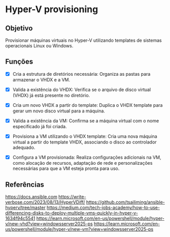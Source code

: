 Hyper-V provisioning
========================

**Objetivo**
-------------

Provisionar máquinas virtuais no Hyper-V utilizando templates de sistemas operacionais Linux ou Windows.

**Funções**
-------------

- [X] Cria a estrutura de diretórios necessária: Organiza as pastas para armazenar o VHDX e a VM.

- [x] Valida a existência do VHDX: Verifica se o arquivo de disco virtual (VHDX) já está presente no diretório.

- [x] Cria um novo VHDX a partir do template: Duplica o VHDX template para gerar um novo disco virtual para a máquina.

- [x] Valida a existência da VM: Confirma se a máquina virtual com o nome especificado já foi criada.

- [x] Provisiona a VM utilizando o VHDX template: Cria uma nova máquina virtual a partir do template VHDX, associando o disco ao controlador adequado.

- [x] Configura a VM provisionada: Realiza configurações adicionais na VM, como alocação de recursos, adaptação de rede e personalizações necessárias para que a VM esteja pronta para uso.

**Referências**
-------------

https://docs.ansible.com
https://write-verbose.com/2023/08/13/HyperVDiff/
https://github.com/tsailiming/ansible-hyperv/tree/master
https://medium.com/tech-jobs-academy/how-to-use-differencing-disks-to-deploy-multiple-vms-quickly-in-hyper-v-1634f94c5541
https://learn.microsoft.com/en-us/powershell/module/hyper-v/new-vhd?view=windowsserver2025-ps
https://learn.microsoft.com/en-us/powershell/module/hyper-v/new-vm?view=windowsserver2025-ps